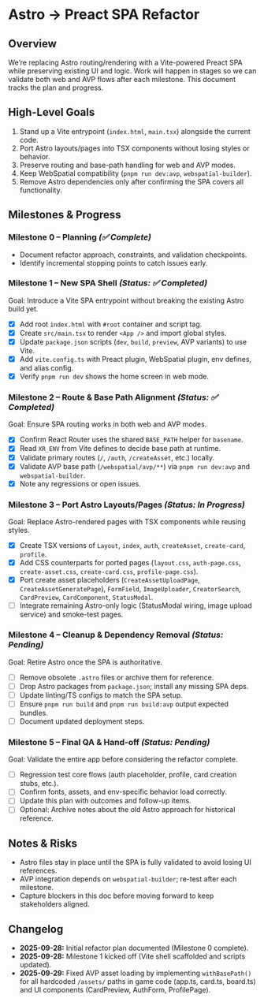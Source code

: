 # Astro → Preact SPA Refactor

## Overview

We’re replacing Astro routing/rendering with a Vite-powered Preact SPA while preserving existing UI and logic. Work will happen in stages so we can validate both web and AVP flows after each milestone. This document tracks the plan and progress.

## High-Level Goals

1. Stand up a Vite entrypoint (`index.html`, `main.tsx`) alongside the current code.
2. Port Astro layouts/pages into TSX components without losing styles or behavior.
3. Preserve routing and base-path handling for web and AVP modes.
4. Keep WebSpatial compatibility (`pnpm run dev:avp`, `webspatial-builder`).
5. Remove Astro dependencies only after confirming the SPA covers all functionality.

## Milestones & Progress

### Milestone 0 – Planning _(✅ Complete)_

- Document refactor approach, constraints, and validation checkpoints.
- Identify incremental stopping points to catch issues early.

### Milestone 1 – New SPA Shell _(Status: ✅ Completed)_

Goal: Introduce a Vite SPA entrypoint without breaking the existing Astro build yet.

- [x] Add root `index.html` with `#root` container and script tag.
- [x] Create `src/main.tsx` to render `<App />` and import global styles.
- [x] Update `package.json` scripts (`dev`, `build`, `preview`, AVP variants) to use Vite.
- [x] Add `vite.config.ts` with Preact plugin, WebSpatial plugin, env defines, and alias config.
- [x] Verify `pnpm run dev` shows the home screen in web mode.

### Milestone 2 – Route & Base Path Alignment _(Status: ✅ Completed)_

Goal: Ensure SPA routing works in both web and AVP modes.

- [x] Confirm React Router uses the shared `BASE_PATH` helper for `basename`.
- [x] Read `XR_ENV` from Vite defines to decide base path at runtime.
- [x] Validate primary routes (`/`, `/auth`, `/createAsset`, etc.) locally.
- [x] Validate AVP base path (`/webspatial/avp/**`) via `pnpm run dev:avp` and `webspatial-builder`.
- [x] Note any regressions or open issues.

### Milestone 3 – Port Astro Layouts/Pages _(Status: In Progress)_

Goal: Replace Astro-rendered pages with TSX components while reusing styles.

- [x] Create TSX versions of `Layout`, `index`, `auth`, `createAsset`, `create-card`, `profile`.
- [x] Add CSS counterparts for ported pages (`layout.css`, `auth-page.css`, `create-asset.css`, `create-card.css`, `profile-page.css`).
- [x] Port create asset placeholders (`CreateAssetUploadPage`, `CreateAssetGeneratePage`), `FormField`, `ImageUploader`, `CreatorSearch`, `CardPreview`, `CardComponent`, `StatusModal`.
- [ ] Integrate remaining Astro-only logic (StatusModal wiring, image upload service) and smoke-test pages.

### Milestone 4 – Cleanup & Dependency Removal _(Status: Pending)_

Goal: Retire Astro once the SPA is authoritative.

- [ ] Remove obsolete `.astro` files or archive them for reference.
- [ ] Drop Astro packages from `package.json`; install any missing SPA deps.
- [ ] Update linting/TS configs to match the SPA setup.
- [ ] Ensure `pnpm run build` and `pnpm run build:avp` output expected bundles.
- [ ] Document updated deployment steps.

### Milestone 5 – Final QA & Hand-off _(Status: Pending)_

Goal: Validate the entire app before considering the refactor complete.

- [ ] Regression test core flows (auth placeholder, profile, card creation stubs, etc.).
- [ ] Confirm fonts, assets, and env-specific behavior load correctly.
- [ ] Update this plan with outcomes and follow-up items.
- [ ] Optional: Archive notes about the old Astro approach for historical reference.

## Notes & Risks

- Astro files stay in place until the SPA is fully validated to avoid losing UI references.
- AVP integration depends on `webspatial-builder`; re-test after each milestone.
- Capture blockers in this doc before moving forward to keep stakeholders aligned.

## Changelog

- **2025-09-28:** Initial refactor plan documented (Milestone 0 complete).
- **2025-09-28:** Milestone 1 kicked off (Vite shell scaffolded and scripts updated).
- **2025-09-29:** Fixed AVP asset loading by implementing `withBasePath()` for all hardcoded `/assets/` paths in game code (app.ts, card.ts, board.ts) and UI components (CardPreview, AuthForm, ProfilePage).
